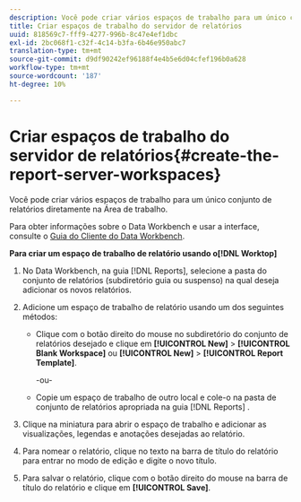 ```yaml
---
description: Você pode criar vários espaços de trabalho para um único conjunto de relatórios diretamente na Área de trabalho.
title: Criar espaços de trabalho do servidor de relatórios
uuid: 818569c7-fff9-4277-996b-8c47e4ef1dbc
exl-id: 2bc068f1-c32f-4c14-b3fa-6b46e950abc7
translation-type: tm+mt
source-git-commit: d9df90242ef96188f4e4b5e6d04cfef196b0a628
workflow-type: tm+mt
source-wordcount: '187'
ht-degree: 10%

---
```


# Criar espaços de trabalho do servidor de relatórios{#create-the-report-server-workspaces}

Você pode criar vários espaços de trabalho para um único conjunto de relatórios diretamente na Área de trabalho.

Para obter informações sobre o Data Workbench e usar a interface, consulte o [Guia do Cliente do Data Workbench](https://docs.adobe.com/content/help/pt-BR/data-workbench/using/client/t-open-ins.html).

**Para criar um espaço de trabalho de relatório usando o[!DNL Worktop]**

1. No Data Workbench, na guia [!DNL Reports], selecione a pasta do conjunto de relatórios (subdiretório guia ou suspenso) na qual deseja adicionar os novos relatórios.
1. Adicione um espaço de trabalho de relatório usando um dos seguintes métodos:

   * Clique com o botão direito do mouse no subdiretório do conjunto de relatórios desejado e clique em **[!UICONTROL New]** > **[!UICONTROL Blank Workspace]** ou **[!UICONTROL New]** > **[!UICONTROL Report Template]**.

      -ou-

   * Copie um espaço de trabalho de outro local e cole-o na pasta de conjunto de relatórios apropriada na guia [!DNL Reports] .

1. Clique na miniatura para abrir o espaço de trabalho e adicionar as visualizações, legendas e anotações desejadas ao relatório.
1. Para nomear o relatório, clique no texto na barra de título do relatório para entrar no modo de edição e digite o novo título.
1. Para salvar o relatório, clique com o botão direito do mouse na barra de título do relatório e clique em **[!UICONTROL Save]**.
